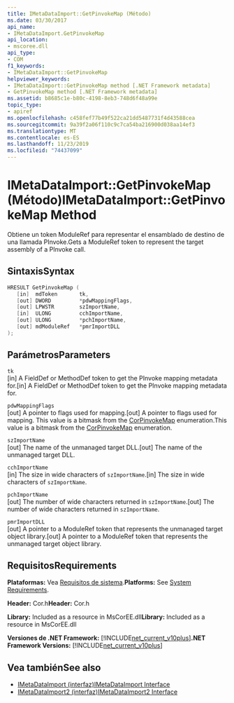 ```yaml
---
title: IMetaDataImport::GetPinvokeMap (Método)
ms.date: 03/30/2017
api_name:
- IMetaDataImport.GetPinvokeMap
api_location:
- mscoree.dll
api_type:
- COM
f1_keywords:
- IMetaDataImport::GetPinvokeMap
helpviewer_keywords:
- IMetaDataImport::GetPinvokeMap method [.NET Framework metadata]
- GetPinvokeMap method [.NET Framework metadata]
ms.assetid: b8685c1e-b80c-4198-8eb3-748d6f48a99e
topic_type:
- apiref
ms.openlocfilehash: c458fef77b49f522ca21dd5487731f4d43588cea
ms.sourcegitcommit: 9a39f2a06f110c9c7ca54ba216900d038aa14ef3
ms.translationtype: MT
ms.contentlocale: es-ES
ms.lasthandoff: 11/23/2019
ms.locfileid: "74437099"
---
```

# <a name="imetadataimportgetpinvokemap-method"></a><span data-ttu-id="ef834-102">IMetaDataImport::GetPinvokeMap (Método)</span><span class="sxs-lookup"><span data-stu-id="ef834-102">IMetaDataImport::GetPinvokeMap Method</span></span>
<span data-ttu-id="ef834-103">Obtiene un token ModuleRef para representar el ensamblado de destino de una llamada PInvoke.</span><span class="sxs-lookup"><span data-stu-id="ef834-103">Gets a ModuleRef token to represent the target assembly of a PInvoke call.</span></span>  
  
## <a name="syntax"></a><span data-ttu-id="ef834-104">Sintaxis</span><span class="sxs-lookup"><span data-stu-id="ef834-104">Syntax</span></span>  
  
```cpp  
HRESULT GetPinvokeMap (  
   [in]  mdToken       tk,  
   [out] DWORD         *pdwMappingFlags,  
   [out] LPWSTR        szImportName,  
   [in]  ULONG         cchImportName,  
   [out] ULONG         *pchImportName,  
   [out] mdModuleRef   *pmrImportDLL  
);  
```  
  
## <a name="parameters"></a><span data-ttu-id="ef834-105">Parámetros</span><span class="sxs-lookup"><span data-stu-id="ef834-105">Parameters</span></span>  
 `tk`  
 <span data-ttu-id="ef834-106">[in] A FieldDef or MethodDef token to get the PInvoke mapping metadata for.</span><span class="sxs-lookup"><span data-stu-id="ef834-106">[in] A FieldDef or MethodDef token to get the PInvoke mapping metadata for.</span></span>  
  
 `pdwMappingFlags`  
 <span data-ttu-id="ef834-107">[out] A pointer to flags used for mapping.</span><span class="sxs-lookup"><span data-stu-id="ef834-107">[out] A pointer to flags used for mapping.</span></span> <span data-ttu-id="ef834-108">This value is a bitmask from the [CorPinvokeMap](../../../../docs/framework/unmanaged-api/metadata/corpinvokemap-enumeration.md) enumeration.</span><span class="sxs-lookup"><span data-stu-id="ef834-108">This value is a bitmask from the [CorPinvokeMap](../../../../docs/framework/unmanaged-api/metadata/corpinvokemap-enumeration.md) enumeration.</span></span>  
  
 `szImportName`  
 <span data-ttu-id="ef834-109">[out] The name of the unmanaged target DLL.</span><span class="sxs-lookup"><span data-stu-id="ef834-109">[out] The name of the unmanaged target DLL.</span></span>  
  
 `cchImportName`  
 <span data-ttu-id="ef834-110">[in] The size in wide characters of `szImportName`.</span><span class="sxs-lookup"><span data-stu-id="ef834-110">[in] The size in wide characters of `szImportName`.</span></span>  
  
 `pchImportName`  
 <span data-ttu-id="ef834-111">[out] The number of wide characters returned in `szImportName`.</span><span class="sxs-lookup"><span data-stu-id="ef834-111">[out] The number of wide characters returned in `szImportName`.</span></span>  
  
 `pmrImportDLL`  
 <span data-ttu-id="ef834-112">[out] A pointer to a ModuleRef token that represents the unmanaged target object library.</span><span class="sxs-lookup"><span data-stu-id="ef834-112">[out] A pointer to a ModuleRef token that represents the unmanaged target object library.</span></span>  
  
## <a name="requirements"></a><span data-ttu-id="ef834-113">Requisitos</span><span class="sxs-lookup"><span data-stu-id="ef834-113">Requirements</span></span>  
 <span data-ttu-id="ef834-114">**Plataformas:** Vea [Requisitos de sistema](../../../../docs/framework/get-started/system-requirements.md).</span><span class="sxs-lookup"><span data-stu-id="ef834-114">**Platforms:** See [System Requirements](../../../../docs/framework/get-started/system-requirements.md).</span></span>  
  
 <span data-ttu-id="ef834-115">**Header:** Cor.h</span><span class="sxs-lookup"><span data-stu-id="ef834-115">**Header:** Cor.h</span></span>  
  
 <span data-ttu-id="ef834-116">**Library:** Included as a resource in MsCorEE.dll</span><span class="sxs-lookup"><span data-stu-id="ef834-116">**Library:** Included as a resource in MsCorEE.dll</span></span>  
  
 <span data-ttu-id="ef834-117">**Versiones de .NET Framework:** [!INCLUDE[net_current_v10plus](../../../../includes/net-current-v10plus-md.md)]</span><span class="sxs-lookup"><span data-stu-id="ef834-117">**.NET Framework Versions:** [!INCLUDE[net_current_v10plus](../../../../includes/net-current-v10plus-md.md)]</span></span>  
  
## <a name="see-also"></a><span data-ttu-id="ef834-118">Vea también</span><span class="sxs-lookup"><span data-stu-id="ef834-118">See also</span></span>

- [<span data-ttu-id="ef834-119">IMetaDataImport (interfaz)</span><span class="sxs-lookup"><span data-stu-id="ef834-119">IMetaDataImport Interface</span></span>](../../../../docs/framework/unmanaged-api/metadata/imetadataimport-interface.md)
- [<span data-ttu-id="ef834-120">IMetaDataImport2 (interfaz)</span><span class="sxs-lookup"><span data-stu-id="ef834-120">IMetaDataImport2 Interface</span></span>](../../../../docs/framework/unmanaged-api/metadata/imetadataimport2-interface.md)
